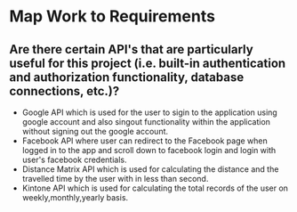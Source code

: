 # Map Work to Requirements

## Are there certain API's that are particularly useful for this project (i.e. built-in authentication and authorization functionality, database connections, etc.)?

- Google API which is used for the user to sigin to the application using google account and also singout functionality within the application without signing out the google account.
- Facebook API where user can redirect to the Facebook page when logged in to the app and scroll down to facebook login and login with user's facebook credentials.
- Distance Matrix API which is used for calculating the distance and the travelled time by the user with in less than second. 
- Kintone API which is used for calculating the total records of the user on weekly,monthly,yearly basis.



